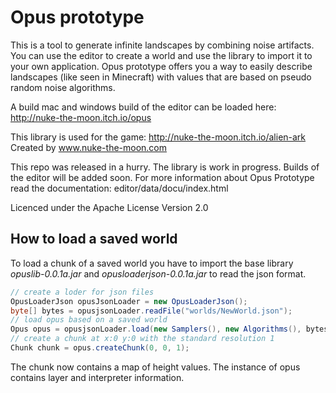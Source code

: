 # Opus prototype 
This is a tool to generate infinite landscapes by combining noise artifacts. 
You can use the editor to create a world and use the library to import it to your own application. 
Opus prototype offers you a way to easily describe landscapes (like seen in Minecraft) 
with values that are based on pseudo random noise algorithms.

A build mac and windows build of the editor can be loaded here: http://nuke-the-moon.itch.io/opus

This library is used for the game: http://nuke-the-moon.itch.io/alien-ark
Created by www.nuke-the-moon.com

This repo was released in a hurry. The library is work in progress. Builds of the editor will be added soon.
For more information about Opus Prototype read the documentation: editor/data/docu/index.html

Licenced under the Apache License Version 2.0

## How to load a saved world ###
To load a chunk of a saved world you have to import the base library *opuslib-0.0.1a.jar* and *opusloaderjson-0.0.1a.jar* to read the json format.
```java
// create a loder for json files
OpusLoaderJson opusJsonLoader = new OpusLoaderJson();
byte[] bytes = opusjsonLoader.readFile("worlds/NewWorld.json");
// load opus based on a saved world
Opus opus = opusjsonLoader.load(new Samplers(), new Algorithms(), bytes);
// create a chunk at x:0 y:0 with the standard resolution 1
Chunk chunk = opus.createChunk(0, 0, 1);
```
The chunk now contains a map of height values. The instance of opus contains layer and interpreter information.

